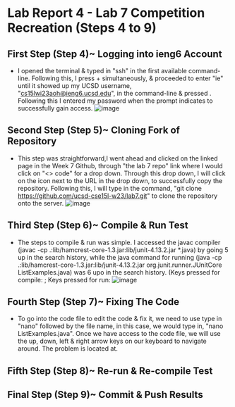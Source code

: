 # Lab Report 4 - Lab 7 Competition Recreation (Steps 4 to 9)

## First Step (Step 4)~ Logging into ieng6 Account
- I opened the terminal & typed in "ssh" in the first available command-line. Following this, I press <Ctrl> + <R> simultaneously, & proceeded to enter "ie" until it showed up my UCSD username, "cs15lwi23aoh@ieng6.ucsd.edu", in the command-line & pressed <Enter>. Following this I entered my password when the prompt indicates to successfully gain access.
![image](https://user-images.githubusercontent.com/122498399/221482594-0df86fe5-9cf0-415e-aa9a-df166e2a39c5.png)

## Second Step (Step 5)~ Cloning Fork of Repository
- This step was straightforward,I went ahead and clicked on the linked page in the Week 7 Github, through "the lab 7 repo" link where I would click on "<> code" for a drop down. Through this drop down, I will click on the icon next to the URL in the drop down, to successfully copy the repository. Following this, I will type in the command, "git clone https://github.com/ucsd-cse15l-w23/lab7.git" to clone the repository onto the server.
![image](https://user-images.githubusercontent.com/122498399/221489122-2bd0c1c2-cc5a-4702-8416-434dc690800b.png)
  
## Third Step (Step 6)~ Compile & Run Test
- The steps to compile & run was simple. I accessed the javac compiler (javac -cp .:lib/hamcrest-core-1.3.jar:lib/junit-4.13.2.jar *.java) by going 5 up in the search history, while the java command for running (java -cp .:lib/hamcrest-core-1.3.jar:lib/junit-4.13.2.jar org.junit.runner.JUnitCore ListExamples.java) was 6 upo in the search history. (Keys pressed for compile: <up><up><up><up><up><enter>; Keys pressed for run: <up><up><up><up><up><up><enter>
![image](https://user-images.githubusercontent.com/122498399/221491974-18cacc2c-0251-4c3e-999d-e15576155027.png)

## Fourth Step (Step 7)~ Fixing The Code
- To go into the code file to edit the code & fix it, we need to use type in "nano" followed by the file name, in this case, we would type in, "nano ListExamples.java". Once we have access to the code file, we will use the up, down, left & right arrow keys on our keyboard to navigate around. The problem is located at.

## Fifth Step (Step 8)~ Re-run & Re-compile Test

## Final Step (Step 9)~ Commit & Push Results





